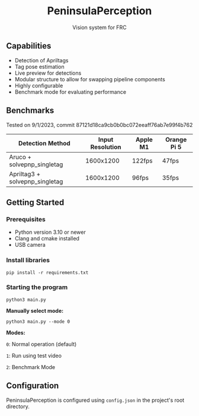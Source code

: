 <div>
  <h1 align="center">PeninsulaPerception</h1>
  <p align="center">
    Vision system for FRC
  </p>
</div>

## Capabilities
- Detection of Apriltags
- Tag pose estimation
- Live preview for detections
- Modular structure to allow for swapping pipeline components
- Highly configurable
- Benchmark mode for evaluating performance

## Benchmarks

Tested on 9/1/2023, commit 87121d18ca9cb0b0bc072eeaff76ab7e99f4b762

| Detection Method               | Input Resolution | Apple M1 | Orange Pi 5 |
|--------------------------------|------------------|----------|-------------|
| Aruco + solvepnp_singletag     | 1600x1200        | 122fps   | 47fps       |
| Apriltag3 + solvepnp_singletag | 1600x1200        | 96fps    | 35fps       |

## Getting Started

### Prerequisites
- Python version 3.10 or newer
- Clang and cmake installed
- USB camera

### Install libraries

```shell
pip install -r requirements.txt
```

### Starting the program

```shell
python3 main.py
```

**Manually select mode:**

```shell
python3 main.py --mode 0
```

**Modes:**

`0`: Normal operation (default)

`1`: Run using test video

`2`: Benchmark Mode

## Configuration

PeninsulaPerception is configured using `config.json` in the project's root directory. 